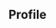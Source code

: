 ## Profile

<!--
**TatsuhiroTanaka/TatsuhiroTanaka** is a ✨ _special_ ✨ repository because its `README.md` (this file) appears on your GitHub profile.

- I research architectural acoustics in Kyoto
